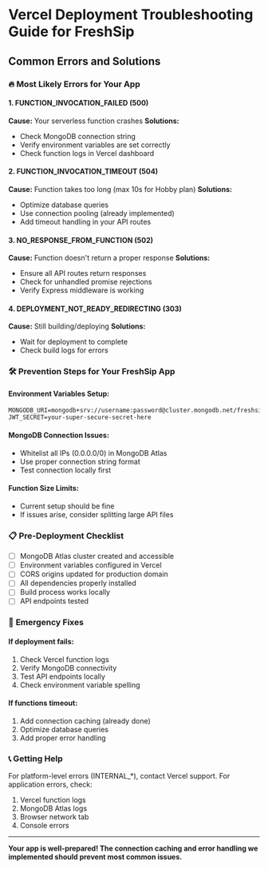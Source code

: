 # Vercel Deployment Troubleshooting Guide for FreshSip

## Common Errors and Solutions

### 🔥 **Most Likely Errors for Your App**

#### 1. **FUNCTION_INVOCATION_FAILED (500)**
**Cause:** Your serverless function crashes
**Solutions:**
- Check MongoDB connection string
- Verify environment variables are set correctly
- Check function logs in Vercel dashboard

#### 2. **FUNCTION_INVOCATION_TIMEOUT (504)** 
**Cause:** Function takes too long (max 10s for Hobby plan)
**Solutions:**
- Optimize database queries
- Use connection pooling (already implemented)
- Add timeout handling in your API routes

#### 3. **NO_RESPONSE_FROM_FUNCTION (502)**
**Cause:** Function doesn't return a proper response
**Solutions:**
- Ensure all API routes return responses
- Check for unhandled promise rejections
- Verify Express middleware is working

#### 4. **DEPLOYMENT_NOT_READY_REDIRECTING (303)**
**Cause:** Still building/deploying
**Solutions:**
- Wait for deployment to complete
- Check build logs for errors

### 🛠 **Prevention Steps for Your FreshSip App**

#### Environment Variables Setup:
```
MONGODB_URI=mongodb+srv://username:password@cluster.mongodb.net/freshsip
JWT_SECRET=your-super-secure-secret-here
```

#### MongoDB Connection Issues:
- Whitelist all IPs (0.0.0.0/0) in MongoDB Atlas
- Use proper connection string format
- Test connection locally first

#### Function Size Limits:
- Current setup should be fine
- If issues arise, consider splitting large API files

### 📋 **Pre-Deployment Checklist**

- [ ] MongoDB Atlas cluster created and accessible
- [ ] Environment variables configured in Vercel
- [ ] CORS origins updated for production domain
- [ ] All dependencies properly installed
- [ ] Build process works locally
- [ ] API endpoints tested

### 🚨 **Emergency Fixes**

#### If deployment fails:
1. Check Vercel function logs
2. Verify MongoDB connectivity
3. Test API endpoints locally
4. Check environment variable spelling

#### If functions timeout:
1. Add connection caching (already done)
2. Optimize database queries
3. Add proper error handling

### 📞 **Getting Help**

For platform-level errors (INTERNAL_*), contact Vercel support.
For application errors, check:
1. Vercel function logs
2. MongoDB Atlas logs
3. Browser network tab
4. Console errors

---

**Your app is well-prepared! The connection caching and error handling we implemented should prevent most common issues.**
